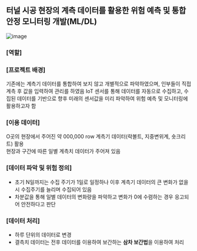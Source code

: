 ## 터널 시공 현장의 계측 데이터를 활용한 위험 예측 및 통합 안정 모니터링 개발(ML/DL)

![image](https://user-images.githubusercontent.com/122257639/212694284-924f507b-cf45-4998-80fb-89ca253a2771.png)

### [역할]

### [프로젝트 배경]   
기존에는 계측기 데이터를 통합하여 보지 않고 개별적으로 파악하였으며, 인부들이 직접 계측 후 값을 입력하여 관리를 하였음
IoT 센서를 통해 데이터를 자동으로 수집하고, 수집된 데이터를 기반으로 향후 미래의 센서값을 미리 파악하여 위험 예측 및 모니터링에 활용하고자 함
  
### [이용 데이터]  
O곳의 현장에서 주어진 약 000,000 row 계측기 데이터(락볼트, 지중변위계, 숏크리트) 활용  
현장과 구간에 따른 일별 계측치 데이터가 주어져 있음
  
### [데이터 파악 및 위험 정의]
- 초기 N일까지는 수집 주기가 1일로 일정하나 이후 계측기 데이터의 큰 변화가 없을시 수집주기를 늘리며 수집되어 있음
- 차분값을 통해 일별 데이터의 변화량을 파악하고 변화가 0에 수렴하는 경우 응고되어 안전하다고 판단

### [데이터 처리]
- 하루 단위의 데이터로 변경
- 결측치 데이터는 전후 데이터를 이용하여 보간하는 **삼차 보간법**을 이용하여 처리


